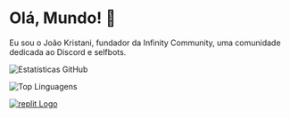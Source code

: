 # Olá, Mundo! 👋

Eu sou o João Kristani, fundador da Infinity Community, uma comunidade dedicada ao Discord e selfbots.

![Estatísticas GitHub](https://github-readme-stats.vercel.app/api?username=joaokristani&show_icons=true&theme=radical) 

![Top Linguagens](https://github-readme-stats.vercel.app/api/top-langs/?username=joaokristani&layout=compact&theme=radical)

[![replit Logo](https://img.shields.io/badge/Replit-DD1200?style=for-the-badge&logo=Replit&logoColor=white)](https://replit.com/@joaokristani)
